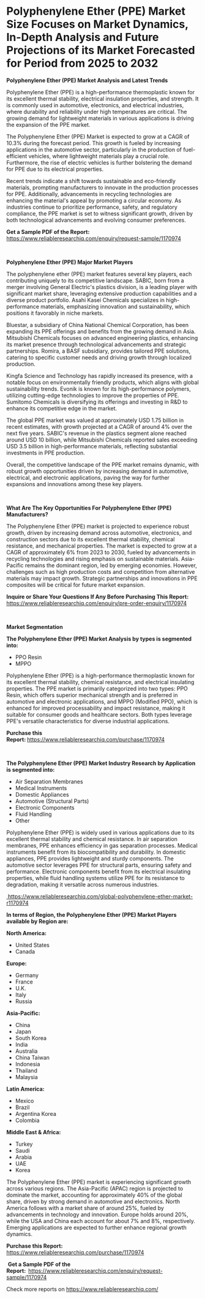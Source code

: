 <p><h1>Polyphenylene Ether (PPE) Market Size Focuses on Market Dynamics, In-Depth Analysis and Future Projections of its Market Forecasted for Period from 2025 to 2032</h1></p><p><strong>Polyphenylene Ether (PPE) Market Analysis and Latest Trends</strong></p>
<p><p>Polyphenylene Ether (PPE) is a high-performance thermoplastic known for its excellent thermal stability, electrical insulation properties, and strength. It is commonly used in automotive, electronics, and electrical industries, where durability and reliability under high temperatures are critical. The growing demand for lightweight materials in various applications is driving the expansion of the PPE market.</p><p>The Polyphenylene Ether (PPE) Market is expected to grow at a CAGR of 10.3% during the forecast period. This growth is fueled by increasing applications in the automotive sector, particularly in the production of fuel-efficient vehicles, where lightweight materials play a crucial role. Furthermore, the rise of electric vehicles is further bolstering the demand for PPE due to its electrical properties.</p><p>Recent trends indicate a shift towards sustainable and eco-friendly materials, prompting manufacturers to innovate in the production processes for PPE. Additionally, advancements in recycling technologies are enhancing the material's appeal by promoting a circular economy. As industries continue to prioritize performance, safety, and regulatory compliance, the PPE market is set to witness significant growth, driven by both technological advancements and evolving consumer preferences.</p></p>
<p><strong>Get a Sample PDF of the Report:&nbsp;</strong> <a href="https://www.reliableresearchiq.com/enquiry/request-sample/1170974?utm_campaign=2144&utm_medium=2&utm_source=Github&utm_content=ia&utm_term=05022025&utm_id=polyphenylene-ether-ppe">https://www.reliableresearchiq.com/enquiry/request-sample/1170974</a></p>
<p>&nbsp;</p>
<p><strong>Polyphenylene Ether (PPE) Major Market Players</strong></p>
<p><p>The polyphenylene ether (PPE) market features several key players, each contributing uniquely to its competitive landscape. SABIC, born from a merger involving General Electric's plastics division, is a leading player with significant market share, leveraging extensive production capabilities and a diverse product portfolio. Asahi Kasei Chemicals specializes in high-performance materials, emphasizing innovation and sustainability, which positions it favorably in niche markets.</p><p>Bluestar, a subsidiary of China National Chemical Corporation, has been expanding its PPE offerings and benefits from the growing demand in Asia. Mitsubishi Chemicals focuses on advanced engineering plastics, enhancing its market presence through technological advancements and strategic partnerships. Romira, a BASF subsidiary, provides tailored PPE solutions, catering to specific customer needs and driving growth through localized production.</p><p>Kingfa Science and Technology has rapidly increased its presence, with a notable focus on environmentally friendly products, which aligns with global sustainability trends. Evonik is known for its high-performance polymers, utilizing cutting-edge technologies to improve the properties of PPE. Sumitomo Chemicals is diversifying its offerings and investing in R&D to enhance its competitive edge in the market.</p><p>The global PPE market was valued at approximately USD 1.75 billion in recent estimates, with growth projected at a CAGR of around 4% over the next five years. SABIC's revenue in the plastics segment alone reached around USD 10 billion, while Mitsubishi Chemicals reported sales exceeding USD 3.5 billion in high-performance materials, reflecting substantial investments in PPE production.</p><p>Overall, the competitive landscape of the PPE market remains dynamic, with robust growth opportunities driven by increasing demand in automotive, electrical, and electronic applications, paving the way for further expansions and innovations among these key players.</p></p>
<p>&nbsp;</p>
<p><strong>What Are The Key Opportunities For Polyphenylene Ether (PPE) Manufacturers?</strong></p>
<p><p>The Polyphenylene Ether (PPE) market is projected to experience robust growth, driven by increasing demand across automotive, electronics, and construction sectors due to its excellent thermal stability, chemical resistance, and mechanical properties. The market is expected to grow at a CAGR of approximately 6% from 2023 to 2030, fueled by advancements in recycling technologies and rising emphasis on sustainable materials. Asia-Pacific remains the dominant region, led by emerging economies. However, challenges such as high production costs and competition from alternative materials may impact growth. Strategic partnerships and innovations in PPE composites will be critical for future market expansion.</p></p>
<p><strong>Inquire or Share Your Questions If Any Before Purchasing This Report:</strong> <a href="https://www.reliableresearchiq.com/enquiry/pre-order-enquiry/1170974?utm_campaign=2144&utm_medium=2&utm_source=Github&utm_content=ia&utm_term=05022025&utm_id=polyphenylene-ether-ppe">https://www.reliableresearchiq.com/enquiry/pre-order-enquiry/1170974</a></p>
<p>&nbsp;</p>
<p><strong>Market Segmentation</strong></p>
<p><strong>The Polyphenylene Ether (PPE) Market Analysis by types is segmented into:</strong></p>
<p><ul><li>PPO Resin</li><li>MPPO</li></ul></p>
<p><p>Polyphenylene Ether (PPE) is a high-performance thermoplastic known for its excellent thermal stability, chemical resistance, and electrical insulating properties. The PPE market is primarily categorized into two types: PPO Resin, which offers superior mechanical strength and is preferred in automotive and electronic applications, and MPPO (Modified PPO), which is enhanced for improved processability and impact resistance, making it suitable for consumer goods and healthcare sectors. Both types leverage PPE's versatile characteristics for diverse industrial applications.</p></p>
<p><strong>Purchase this Report:&nbsp;</strong><a href="https://www.reliableresearchiq.com/purchase/1170974?utm_campaign=2144&utm_medium=2&utm_source=Github&utm_content=ia&utm_term=05022025&utm_id=polyphenylene-ether-ppe">https://www.reliableresearchiq.com/purchase/1170974</a></p>
<p>&nbsp;</p>
<p><strong>The Polyphenylene Ether (PPE) Market Industry Research by Application is segmented into:</strong></p>
<p><ul><li>Air Separation Membranes</li><li>Medical Instruments</li><li>Domestic Appliances</li><li>Automotive (Structural Parts)</li><li>Electronic Components</li><li>Fluid Handling</li><li>Other</li></ul></p>
<p><p>Polyphenylene Ether (PPE) is widely used in various applications due to its excellent thermal stability and chemical resistance. In air separation membranes, PPE enhances efficiency in gas separation processes. Medical instruments benefit from its biocompatibility and durability. In domestic appliances, PPE provides lightweight and sturdy components. The automotive sector leverages PPE for structural parts, ensuring safety and performance. Electronic components benefit from its electrical insulating properties, while fluid handling systems utilize PPE for its resistance to degradation, making it versatile across numerous industries.</p></p>
<p><a href="https://www.reliableresearchiq.com/global-polyphenylene-ether-market-r1170974?utm_campaign=2144&utm_medium=2&utm_source=Github&utm_content=ia&utm_term=05022025&utm_id=polyphenylene-ether-ppe">&nbsp;https://www.reliableresearchiq.com/global-polyphenylene-ether-market-r1170974</a></p>
<p><strong>In terms of Region, the Polyphenylene Ether (PPE) Market Players available by Region are:</strong></p>
<p>
    <p> <strong> North America: </strong>
        <ul>
            <li>United States</li>
            <li>Canada</li>
        </ul>
        </p> 
    <p> <strong> Europe: </strong>
        <ul>
            <li>Germany</li>
            <li>France</li>
            <li>U.K.</li>
            <li>Italy</li>
            <li>Russia</li>
        </ul>
        </p> 
    <p> <strong> Asia-Pacific: </strong>
        <ul>
            <li>China</li>
            <li>Japan</li>
            <li>South Korea</li>
            <li>India</li>
            <li>Australia</li>
            <li>China Taiwan</li>
            <li>Indonesia</li>
            <li>Thailand</li>
            <li>Malaysia</li>
        </ul>
        </p> 
    <p> <strong> Latin America: </strong>
        <ul>
            <li>Mexico</li>
            <li>Brazil</li>
            <li>Argentina Korea</li>
            <li>Colombia</li>
        </ul>
        </p> 
    <p> <strong> Middle East & Africa: </strong>
        <ul>
            <li>Turkey</li>
            <li>Saudi</li>
            <li>Arabia</li>
            <li>UAE</li>
            <li>Korea</li>
        </ul>
    </p>
    </p>
<p><p>The Polyphenylene Ether (PPE) market is experiencing significant growth across various regions. The Asia-Pacific (APAC) region is projected to dominate the market, accounting for approximately 40% of the global share, driven by strong demand in automotive and electronics. North America follows with a market share of around 25%, fueled by advancements in technology and innovation. Europe holds around 20%, while the USA and China each account for about 7% and 8%, respectively. Emerging applications are expected to further enhance regional growth dynamics.</p></p>
<p><strong>Purchase this Report: </strong><a href="https://www.reliableresearchiq.com/purchase/1170974?utm_campaign=2144&utm_medium=2&utm_source=Github&utm_content=ia&utm_term=05022025&utm_id=polyphenylene-ether-ppe">https://www.reliableresearchiq.com/purchase/1170974</a></p>
<p>&nbsp;<strong>Get a Sample PDF of the Report:&nbsp;&nbsp;</strong><a href="https://www.reliableresearchiq.com/enquiry/request-sample/1170974?utm_campaign=2144&utm_medium=2&utm_source=Github&utm_content=ia&utm_term=05022025&utm_id=polyphenylene-ether-ppe">https://www.reliableresearchiq.com/enquiry/request-sample/1170974</a></p>
<p><strong></strong></p>
<p>Check more reports on <a href="https://www.reliableresearchiq.com/?utm_campaign=2144&utm_medium=2&utm_source=Github&utm_content=ia&utm_term=05022025&utm_id=polyphenylene-ether-ppe">https://www.reliableresearchiq.com/</a></p>